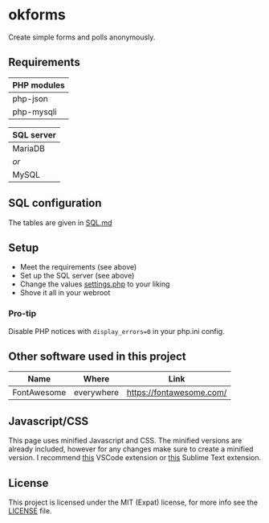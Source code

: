 # okforms

Create simple forms and polls anonymously.

## Requirements

| PHP modules |
| ----------- |
| php-json    |
| php-mysqli  |

| SQL server |
| ---------- |
| MariaDB    |
| *or*       |
| MySQL      |

## SQL configuration
The tables are given in [SQL.md](SQL.md)  

## Setup
* Meet the requirements (see above)
* Set up the SQL server (see above)
* Change the values [settings.php](settings.php) to your liking
* Shove it all in your webroot

### Pro-tip
Disable PHP notices with `display_errors=0` in your php.ini config.

## Other software used in this project
| Name | Where | Link |
| ---- | ----- | ---- |
| FontAwesome | everywhere | https://fontawesome.com/ |

## Javascript/CSS
This page uses minified Javascript and CSS. The minified versions are already included, however for any changes make sure to create a minified version. I recommend [this](https://marketplace.visualstudio.com/items?itemName=olback.es6-css-minify) VSCode extension or [this](https://packagecontrol.io/packages/Minifier) Sublime Text extension.

## License
This project is licensed under the MIT (Expat) license, for more info see the [LICENSE](LICENSE.md) file.
